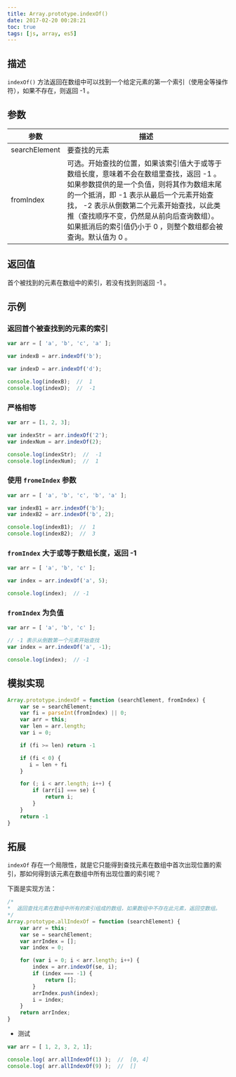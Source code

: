```yaml
---
title: Array.prototype.indexOf()
date: 2017-02-20 00:28:21
toc: true
tags: [js, array, es5]
---
```


## 描述

`indexOf()` 方法返回在数组中可以找到一个给定元素的第一个索引（使用全等操作符），如果不存在，则返回 -1 。

## 参数

参数 | 描述
--- | ---
searchElement | 要查找的元素
fromIndex | 可选。开始查找的位置，如果该索引值大于或等于数组长度，意味着不会在数组里查找，返回 -1 。如果参数提供的是一个负值，则将其作为数组末尾的一个抵消，即 -1 表示从最后一个元素开始查找， -2 表示从倒数第二个元素开始查找，以此类推（查找顺序不变，仍然是从前向后查询数组）。如果抵消后的索引值仍小于 0 ，则整个数组都会被查询。默认值为 0 。

## 返回值

首个被找到的元素在数组中的索引，若没有找到则返回 -1 。

## 示例

### 返回首个被查找到的元素的索引

```js
var arr = [ 'a', 'b', 'c', 'a' ];

var indexB = arr.indexOf('b');

var indexD = arr.indexOf('d');

console.log(indexB);  //  1
console.log(indexD);  //  -1

```

### 严格相等

```js
var arr = [1, 2, 3];

var indexStr = arr.indexOf('2');
var indexNum = arr.indexOf(2);

console.log(indexStr);  //  -1
console.log(indexNum);  //  1
```

### 使用 `fromeIndex` 参数

```js
var arr = [ 'a', 'b', 'c', 'b', 'a' ];

var indexB1 = arr.indexOf('b');
var indexB2 = arr.indexOf('b', 2);

console.log(indexB1);  //  1
console.log(indexB2);  //  3 
```

### `fromIndex` 大于或等于数组长度，返回 -1 

```js
var arr = [ 'a', 'b', 'c' ];

var index = arr.indexOf('a', 5);

console.log(index);  // -1
```

### `fromIndex` 为负值

```js
var arr = [ 'a', 'b', 'c' ];

// -1 表示从倒数第一个元素开始查找
var index = arr.indexOf('a', -1);

console.log(index);  // -1
```
## 模拟实现

```js
Array.prototype.indexOf = function (searchElement, fromIndex) {
    var se = searchElement;
    var fi = parseInt(fromIndex) || 0;
    var arr = this;
    var len = arr.length;
    var i = 0;

    if (fi >= len) return -1

    if (fi < 0) {
       i = len + fi 
    }

    for (; i < arr.length; i++) {
        if (arr[i] === se) {
            return i;
        }
    } 
    return -1
}

```

## 拓展

`indexOf` 存在一个局限性，就是它只能得到查找元素在数组中首次出现位置的索引，那如何得到该元素在数组中所有出现位置的索引呢？

下面是实现方法：

```js
/*
*  返回查找元素在数组中所有的索引组成的数组，如果数组中不存在此元素，返回空数组。
*/
Array.prototype.allIndexOf = function (searchElement) {
    var arr = this;
    var se = searchElement;
    var arrIndex = [];
    var index = 0;

    for (var i = 0; i < arr.length; i++) {
        index = arr.indexOf(se, i);
        if (index === -1) {
            return [];
        }
        arrIndex.push(index);
        i = index;
    }
    return arrIndex;
}
```

+ 测试

```js
var arr = [ 1, 2, 3, 2, 1];

console.log( arr.allIndexOf(1) );  //  [0, 4]
console.log( arr.allIndexOf(9) );  //  []
```
